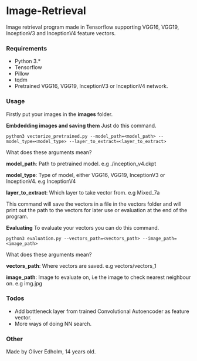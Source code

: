 # Image-Retrieval
Image retrieval program made in Tensorflow supporting VGG16, VGG19, InceptionV3 and InceptionV4 feature vectors.


### Requirements
* Python 3.*
* Tensorflow
* Pillow
* tqdm
* Pretrained VGG16, VGG19, InceptionV3 or InceptionV4 network.


### Usage
Firstly put your images in the **images** folder.

**Embdedding images and saving them**
Just do this command.
```
python3 vectorize_pretrained.py --model_path=<model_path> --model_type=<model_type> --layer_to_extract=<layer_to_extract>
```
What does these arguments mean?

**model_path**: Path to pretrained model. e.g ./inception_v4.ckpt

**model_type**: Type of model, either VGG16, VGG19, InceptionV3 or InceptionV4. e.g InceptionV4

**layer_to_extract**: Which layer to take vector from. e.g Mixed_7a

This command will save the vectors in a file in the vectors folder and will print out the path to the vectors for later
use or evaluation at the end of the program.

**Evaluating**
To evaluate your vectors you can do this command.
```
python3 evaluation.py --vectors_path=<vectors_path> --image_path=<image_path>
```
What does these arguments mean?

**vectors_path**: Where vectors are saved. e.g vectors/vectors_1

**image_path**: Image to evaluate on, i.e the image to check nearest neighbour on. e.g img.jpg

### Todos
* Add bottleneck layer from trained Convolutional Autoencoder as feature vector.
* More ways of doing NN search.

### Other
Made by Oliver Edholm, 14 years old.
